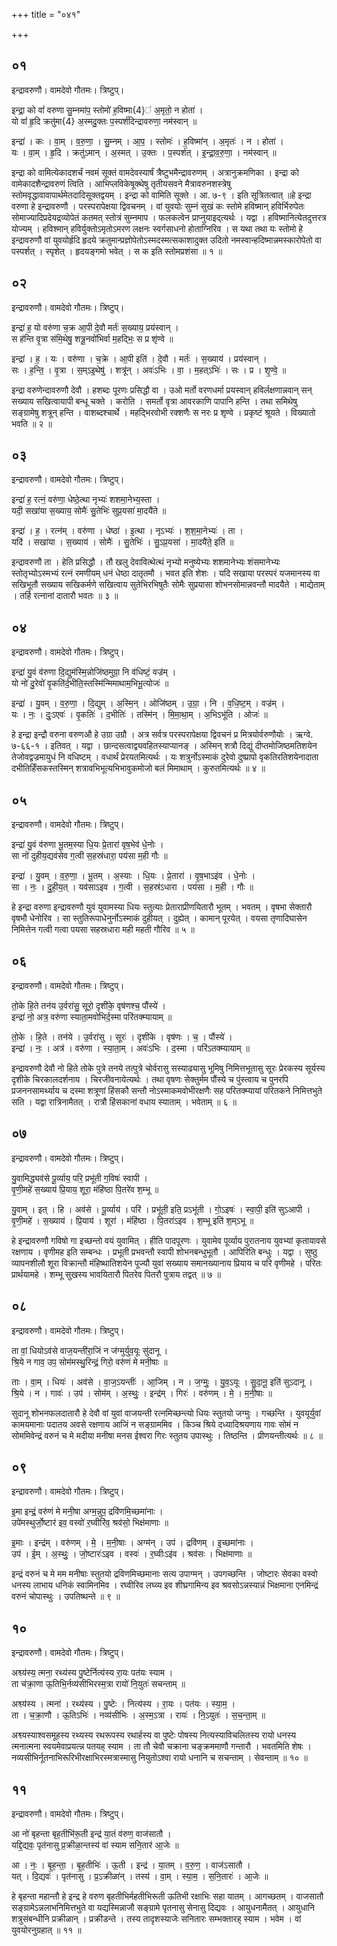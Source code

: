 +++
title = "०४१"

+++


## ०१
इन्द्रावरुणौ। वामदेवो गौतमः। त्रिष्टुप्।

इन्द्रा॒ को वां॑ वरुणा सु॒म्नमा॑प॒ स्तोमो॑ ह॒विष्मा{4}॑ अ॒मृतो॒ न होता॑ ।  
यो वां॑ हृ॒दि क्रतु॑मा{4} अ॒स्मदु॒क्तः प॒स्पर्श॑दिन्द्रावरुणा॒ नम॑स्वान् ॥

इन्द्रा॑ । कः । वा॒म् । व॒रु॒णा॒ । सु॒म्नम् । आ॒प॒ । स्तोमः॑ । ह॒विष्मा॑न् । अ॒मृतः॑ । न । होता॑ ।  
यः । वा॒म् । हृ॒दि । क्रतु॑ऽमान् । अ॒स्मत् । उ॒क्तः । प॒स्पर्श॑त् । इ॒न्द्रा॒व॒रु॒णा॒ । नम॑स्वान् ॥

इन्द्रा को वामित्येकादशर्चं नवमं सूक्तं वामदेवस्यार्षं त्रैष्टुभमैन्द्रावरुणम् । अत्रानुक्रमणिका । इन्द्रा को वामेकादशैन्द्रावरुणं त्विति । आभिप्लविकेषूक्थेषु तृतीयसवने मैत्रावरुनशस्त्रेषु स्तोमवृद्धावावापार्थमेतदादिसूक्तद्वयम् । इन्द्रा को वामिति सूक्ते । आ. ७-९ । इति सूत्रितत्वात् ॥हे इन्द्रा वरुणा हे इन्द्रावरुणौ । परस्परापेक्षया द्विवचनम् । वां युवयोः सुम्नं सुखं कः स्तोमे हविष्मान् हविर्भिरुपेतः सोमाज्यादिप्रदेयद्रव्योपेतं कतमत् स्तोत्रं सुम्नमाप । फलकत्वेन प्राप्नुयाइद्त्यर्थः । यद्वा । हविष्मानित्येतदुत्तरत्र योज्यम् । हविश्मान् हविर्युक्तोऽमृतोऽमरण लक्षनः स्वर्गसाधनो होताग्निरिव । स यथा तथा यः स्तोमो हे इन्द्रावरुणौ वां युवयोर्हृदि हृदये क्रतुमान्प्रज्ञोपेतोऽस्मदस्मत्सकाशादुक्त उदितो नमस्वान्हदिष्मान्नमस्कारोपेतो वा पस्पर्शत् । स्पृशेत् । हृदयङ्गमो भवेत् । स क इति स्तोमप्रशंसा ॥ १ ॥

## ०२
इन्द्रावरुणौ। वामदेवो गौतमः। त्रिष्टुप्।

इन्द्रा॑ ह॒ यो वरु॑णा च॒क्र आ॒पी दे॒वौ मर्तः॑ स॒ख्याय॒ प्रय॑स्वान् ।  
स ह॑न्ति वृ॒त्रा स॑मि॒थेषु॒ शत्रू॒नवो॑भिर्वा म॒हद्भिः॒ स प्र शृ॑ण्वे ॥

इन्द्रा॑ । ह॒ । यः । वरु॑णा । च॒क्रे । आ॒पी इति॑ । दे॒वौ । मर्तः॑ । स॒ख्याय॑ । प्रय॑स्वान् ।  
सः । ह॒न्ति॒ । वृ॒त्रा । स॒म्ऽइ॒थेषु॑ । शत्रू॑न् । अवः॑ऽभिः । वा॒ । म॒हत्ऽभिः॑ । सः । प्र । शृ॒ण्वे॒ ॥

इन्द्रा वरुणेन्दावरुणौ देवौ । हशब्दः पूरणः प्रसिद्धौ वा । उओ मर्तो वरणधर्मा प्रयस्वान् हविर्लक्षणान्नवान् सन् सख्याय सखित्वायापी बन्धू चक्ते । करोति । समर्तो वृत्रा आवरकाणि पापानि हन्ति । तथा समिथेषु सङ्ग्रामेषु शत्रून् हन्ति । वाशब्दश्चार्थे । महद्भिरवोभी रक्शणैः स नरः प्र शृण्वे । प्रकृष्टं श्रूयते । विख्यातो भवति ॥ २ ॥

## ०३
इन्द्रावरुणौ। वामदेवो गौतमः। त्रिष्टुप्।

इन्द्रा॑ ह॒ रत्नं॒ वरु॑णा॒ धेष्ठे॒त्था नृभ्यः॑ शशमा॒नेभ्य॒स्ता ।  
यदी॒ सखा॑या स॒ख्याय॒ सोमैः॑ सु॒तेभिः॑ सुप्र॒यसा॑ मा॒दयै॑ते ॥

इन्द्रा॑ । ह॒ । रत्न॑म् । वरु॑णा । धेष्ठा॑ । इ॒त्था । नृऽभ्यः॑ । श॒श॒मा॒नेभ्यः॑ । ता ।  
यदि॑ । सखा॑या । स॒ख्याय॑ । सोमैः॑ । सु॒तेभिः॑ । सु॒ऽप्र॒यसा॑ । मा॒दयै॑ते॒ इति॑ ॥

इन्द्रावरुणौ ता । हेति प्रसिद्धौ । तौ खलु देवावित्थेत्थं नृभ्यो मनुष्येभ्यः शशमानेभ्यः शंसमानेभ्यः स्तोतृभ्योऽस्मभ्यं रत्नं रमणीयम् धनं धेष्ठा दातृतमौ । भवत इति शेशः । यदि सखाया परस्परं यजमानस्य वा सखिभूतौ सख्याय सखिकर्मणे सखित्वाय सुतेभिरभिषुतैः सोमैः सुप्रयासा शोभनसोमान्नवन्तौ मादयैते । माद्येताम् । तर्हि रत्नानां दातारौ भवतः ॥ ३ ॥

## ०४
इन्द्रावरुणौ। वामदेवो गौतमः। त्रिष्टुप्।

इन्द्रा॑ यु॒वं व॑रुणा दि॒द्युम॑स्मि॒न्नोजि॑ष्ठमुग्रा॒ नि व॑धिष्टं॒ वज्र॑म् ।  
यो नो॑ दु॒रेवो॑ वृ॒कति॑र्द॒भीति॒स्तस्मि॑न्मिमाथाम॒भिभू॒त्योजः॑ ॥

इन्द्रा॑ । यु॒वम् । व॒रु॒णा॒ । दि॒द्युम् । अ॒स्मि॒न् । ओजि॑ष्ठम् । उ॒ग्रा॒ । नि । व॒धि॒ष्ट॒म् । वज्र॑म् ।  
यः । नः॒ । दुः॒ऽएवः॑ । वृ॒कतिः॑ । द॒भीतिः॑ । तस्मि॑न् । मि॒मा॒था॒म् । अ॒भिऽभू॑ति । ओजः॑ ॥

हे इन्द्रा इन्द्रौ वरुना वरुणऔ हे उग्रा उग्रौ । अत्र सर्वत्र परस्परापेक्षया द्विवचनं प्र मित्रयोर्वरुणौयोः । ऋग्वे. ७-६६-१ । इतिवत् । यद्वा । छान्दसत्वाद्व्यवहितस्याप्यानङ् । अस्मिन् शत्रौ दिद्युं दीप्तमोजिष्ठमतिशयेन तेजोवद्वज्रमायुधं नि वधिष्टम् । वधार्थं प्रेरयतमित्यर्थः । यः शत्रुर्नोऽस्माकं दुरेवो दुष्प्रापो वृकतिरतिशयेनादाता दभीतिर्हिंसकस्तस्मिन् शत्रावभिभूत्यभिभावुकमोजो बलं मिमाथाम् । कुरुतमित्यर्थः ॥ ४ ॥

## ०५
इन्द्रावरुणौ। वामदेवो गौतमः। त्रिष्टुप्।

इन्द्रा॑ यु॒वं व॑रुणा भू॒तम॒स्या धि॒यः प्रे॒तारा॑ वृष॒भेव॑ धे॒नोः ।  
सा नो॑ दुहीय॒द्यव॑सेव ग॒त्वी स॒हस्र॑धारा॒ पय॑सा म॒ही गौः ॥

इन्द्रा॑ । यु॒वम् । व॒रु॒णा॒ । भू॒तम् । अ॒स्याः । धि॒यः । प्रे॒तारा॑ । वृ॒ष॒भाऽइ॑व । धे॒नोः ।  
सा । नः॒ । दु॒ही॒य॒त् । यव॑साऽइव । ग॒त्वी । स॒हस्र॑ऽधारा । पय॑सा । म॒ही । गौः ॥

हे इन्द्रा वरुणा इन्द्रावरुणौ युवं युवामस्या धियः स्तुत्याः प्रेताराप्रीणयितारौ भूतम् । भवतम् । वृषभा सेक्तारौ वृषभौ धेनोरिव । सा स्तुतिरूपाधेनुर्नोऽस्माकं दुहीयत् । दुह्येत् । कामान् पूरयेत् । वयसा तृणादिघासेन निमित्तेन गत्वी गत्वा पयसा सहस्रधारा मही महती गौरिव ॥ ५ ॥

## ०६
इन्द्रावरुणौ। वामदेवो गौतमः। त्रिष्टुप्।

तो॒के हि॒ते तन॑य उ॒र्वरा॑सु॒ सूरो॒ दृशी॑के॒ वृष॑णश्च॒ पौंस्ये॑ ।  
इन्द्रा॑ नो॒ अत्र॒ वरु॑णा स्याता॒मवो॑भिर्द॒स्मा परि॑तक्म्यायाम् ॥

तो॒के । हि॒ते । तन॑ये । उ॒र्वरा॑सु । सूरः॑ । दृशी॑के । वृष॑णः । च॒ । पौंस्ये॑ ।  
इन्द्रा॑ । नः॒ । अत्र॑ । वरु॑णा । स्या॒ता॒म् । अवः॑ऽभिः । द॒स्मा । परि॑ऽतक्म्यायाम् ॥

इन्द्रावरुणौ देवौ नो हिते तोके पुत्रे तनये तत्पुत्रे चोर्वरासु सस्याढ्यासु भूमिषु निमित्तभूतासु सूरः प्रेरकस्य सूर्यस्य दृशीके चिरकालदर्शनाय । चिरजीवनायेत्यर्थः । तथा वृषणः सेक्तुर्मम पौंस्ये च पुंस्त्वाय च पुनरपि प्रजननसामर्थ्याय च दस्मा शत्रूणां हिंसकौ सन्तौ नोऽस्माकमवोभीरक्षणैः सह परितक्म्यायां परितकने निमित्तभुते सति । यद्वा रात्रिनामैतत् । रात्रौ हिंसकानां वधाय स्याताम् । भवेताम् ॥ ६ ॥

## ०७
इन्द्रावरुणौ। वामदेवो गौतमः। त्रिष्टुप्।

यु॒वामिद्ध्यव॑से पू॒र्व्याय॒ परि॒ प्रभू॑ती ग॒विषः॑ स्वापी ।  
वृ॒णी॒महे॑ स॒ख्याय॑ प्रि॒याय॒ शूरा॒ मंहि॑ष्ठा पि॒तरे॑व श॒म्भू ॥

यु॒वाम् । इत् । हि । अव॑से । पू॒र्व्याय॑ । परि॑ । प्रभू॑ती॒ इति॒ प्रऽभू॑ती । गो॒ऽइषः॑ । स्वा॒पी॒ इति॑ सुऽआपी ।  
वृ॒णी॒महे॑ । स॒ख्याय॑ । प्रि॒याय॑ । शूरा॑ । मंहि॑ष्ठा । पि॒तरा॑ऽइव । श॒म्भू इति॑ श॒म्ऽभू ॥

हे इन्द्रावरुणौ गविषो गा इच्छन्तो वयं युवामित् । हीति पादपूरणः । युवामेव पूर्व्याय पुरातनाय युवभ्यां कृतायावसे रक्षणाय । वृणीमह इति सम्बन्धः । प्रभूती प्रभवन्तौ स्वापी शोभनबन्धुभूतौ । आपिरिति बन्धुः । यद्वा । सुष्ठु व्यापनशीलौ शूरा विक्रान्तौ मंहिष्थातिशयेन पूज्यौ युवां सख्याय समानख्यानाय प्रियाय च परि वृणीमहे । परितः प्रार्थयामहे । शम्भू सुखस्य भावयितारौ पितरेव पितरौ पुत्राय तद्वत् ॥ ७ ॥

## ०८
इन्द्रावरुणौ। वामदेवो गौतमः। त्रिष्टुप्।

ता वां॒ धियोऽव॑से वाज॒यन्ती॑रा॒जिं न ज॑ग्मुर्युव॒यूः सु॑दानू ।  
श्रि॒ये न गाव॒ उप॒ सोम॑मस्थु॒रिन्द्रं॒ गिरो॒ वरु॑णं मे मनी॒षाः ॥

ताः । वा॒म् । धियः॑ । अव॑से । वा॒ज॒ऽयन्तीः॑ । आ॒जिम् । न । ज॒ग्मुः॒ । यु॒व॒ऽयूः । सु॒दा॒नू॒ इति॑ सुऽदानू ।  
श्रि॒ये । न । गावः॑ । उप॑ । सोम॑म् । अ॒स्थुः॒ । इन्द्र॑म् । गिरः॑ । वरु॑णम् । मे॒ । म॒नी॒षाः ॥

सुदानू शोभनफलदातारौ हे देवौ वां युवां वाजयन्ती रत्नमिच्छन्त्यो धियः स्तुतयो जग्मुः । गच्छन्ति । युवयूर्युवां कामयमानाः पदातय अवसे रक्षणाय आजिं न सङ्ग्राममिव । किञ्च श्रिये दध्यादिश्रयणाय गावः सोमं न सोममिवेन्द्रं वरुनं च मे मदीया मनीषा मनस ईश्वरा गिरः स्तुतय उपास्थुः । तिष्ठन्ति । प्रीणयन्तीत्यर्थः ॥ ८ ॥

## ०९
इन्द्रावरुणौ। वामदेवो गौतमः। त्रिष्टुप्।

इ॒मा इन्द्रं॒ वरु॑णं मे मनी॒षा अग्म॒न्नुप॒ द्रवि॑णमि॒च्छमा॑नाः ।  
उपे॑मस्थुर्जो॒ष्टार॑ इव॒ वस्वो॑ र॒घ्वीरि॑व॒ श्रव॑सो॒ भिक्ष॑माणाः ॥

इ॒माः । इन्द्र॑म् । वरु॑णम् । मे॒ । म॒नी॒षाः । अग्म॑न् । उप॑ । द्रवि॑णम् । इ॒च्छमा॑नाः ।  
उप॑ । ई॒म् । अ॒स्थुः॒ । जो॒ष्टारः॑ऽइव । वस्वः॑ । र॒घ्वीःऽइ॑व । श्रव॑सः । भिक्ष॑माणाः ॥

इन्द्रं वरुनं च मे मम मनीषाः स्तुतयो द्रविणमिच्छमानाः सत्य उपाग्मन् । उपगच्छन्ति । जोष्टारः सेवका वस्वो धनस्य लाभाय धनिकं स्वामिनमिव । रघ्वीरिव लघ्व्य इव शीघ्रगामिन्य इव श्रवसोऽन्नस्यान्नं भिक्षमाना एनमिन्द्रं वरुनं चोपास्थुः । उपतिष्थन्ते ॥ ९ ॥

## १०
इन्द्रावरुणौ। वामदेवो गौतमः। त्रिष्टुप्।

अश्व्य॑स्य॒ त्मना॒ रथ्य॑स्य पु॒ष्टेर्नित्य॑स्य रा॒यः पत॑यः स्याम ।  
ता च॑क्रा॒णा ऊ॒तिभि॒र्नव्य॑सीभिरस्म॒त्रा रायो॑ नि॒युतः॑ सचन्ताम् ॥

अश्व्य॑स्य । त्मना॑ । रथ्य॑स्य । पु॒ष्टेः । नित्य॑स्य । रा॒यः । पत॑यः । स्या॒म॒ ।  
ता । च॒क्रा॒णौ । ऊ॒तिऽभिः॑ । नव्य॑सीभिः । अ॒स्म॒ऽत्रा । रायः॑ । नि॒ऽयुतः॑ । स॒च॒न्ता॒म् ॥

अश्व्यस्याश्वसमूहस्य रथ्यस्य रथरूपस्य रथार्हस्य वा पुष्टेः पोषस्य नित्यस्याविचलितस्य रायो धनस्य त्मनात्मना स्वयमेवाप्रयत्न्न पतयह् स्याम । ता तौ चेवौ चक्राना चङ्क्रममाणौ गन्तारौ । भवतमिति शेषः । नव्यसीभिर्नूतनाभिरूरिभीरक्षाभिरस्मत्रास्मासु नियुतोऽश्वा रायो धनानि च सचन्ताम् । सेवन्ताम् ॥ १० ॥

## ११
इन्द्रावरुणौ। वामदेवो गौतमः। त्रिष्टुप्।

आ नो॑ बृहन्ता बृह॒तीभि॑रू॒ती इन्द्र॑ या॒तं व॑रुण॒ वाज॑सातौ ।  
यद्दि॒द्यवः॒ पृत॑नासु प्र॒क्रीळा॒न्तस्य॑ वां स्याम सनि॒तार॑ आ॒जेः ॥

आ । नः॒ । बृ॒ह॒न्ता॒ । बृ॒ह॒तीभिः॑ । ऊ॒ती । इन्द्र॑ । या॒तम् । व॒रु॒ण॒ । वाज॑ऽसातौ ।  
यत् । दि॒द्यवः॑ । पृत॑नासु । प्र॒ऽक्रीळा॑न् । तस्य॑ । वा॒म् । स्या॒म॒ । स॒नि॒तारः॑ । आ॒जेः ॥

हे बृहन्ता महान्तौ हे इन्द्र हे वरुण बृहतीभिर्महतीभिरूती ऊतिभी रक्षाभिः सहा यातम् । आगच्छतम् । वाजसातौ सङ्ग्रामेऽन्नलाभनिमित्तभुते वा यद्यस्मिन्नाजौ सङ्ग्रामे पृतनासु सेनासु दिद्यवः । आयुधनामैतत् । आयुधानि शत्रुसंबन्धीनि प्रक्रीळान् । प्रक्रीडन्ते । तस्य तादृशस्याजेः सनितारः सम्भक्तारह् स्याम । भवेम । वां युवयोरनुग्रहात् ॥ ११ ॥